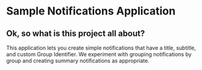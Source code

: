 # Sample Notifications Application
## Ok, so what is this project all about?
This application lets you create simple notifications that have a title, subtitle, and custom Group Identifier. We experiment with grouping notifications by group and creating summary notifications as appropriate.
